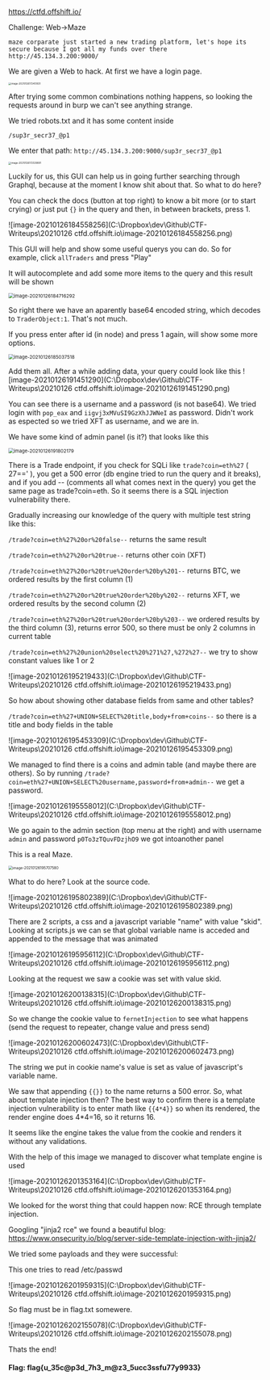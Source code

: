 https://ctfd.offshift.io/

Challenge: Web->Maze

```
maze corparate just started a new trading platform, let's hope its secure because I got all my funds over there
http://45.134.3.200:9000/
```

We are given a Web to hack. At first we have a login page. 

<img src="C:\Dropbox\dev\Github\CTF-Writeups\20210126 ctfd.offshift.io\image-20210126172451831.png" alt="image-20210126172451831" style="zoom: 33%;" />

After trying some common combinations nothing happens, so looking the requests around in burp we can't see anything strange.

We tried robots.txt and it has some content inside

```
/sup3r_secr37_@p1
```

We enter that path: `http://45.134.3.200:9000/sup3r_secr37_@p1`

<img src="C:\Dropbox\dev\Github\CTF-Writeups\20210126 ctfd.offshift.io\image-20210126172539891.png" alt="image-20210126172539891" style="zoom:33%;" />

Luckily for us, this GUI can help us in going further searching through Graphql, because at the moment I know shit about that. So what to do here?

You can check the docs (button at top right) to know a bit more (or to start crying) or just put `{}` in the query and then, in between brackets, press 1.

![image-20210126184558256](C:\Dropbox\dev\Github\CTF-Writeups\20210126 ctfd.offshift.io\image-20210126184558256.png)

This GUI will help and show some useful querys you can do. So for example, click `allTraders` and press "Play"

It will autocomplete and add some more items to the query and this result will be shown

<img src="C:\Dropbox\dev\Github\CTF-Writeups\20210126 ctfd.offshift.io\image-20210126184716292.png" alt="image-20210126184716292" style="zoom: 67%;" />

So right there we have an aparently base64 encoded string, which decodes to `TraderObject:1`. That's not much.

If you press enter after id (in node) and press 1 again, will show some more options. 

<img src="C:\Dropbox\dev\Github\CTF-Writeups\20210126 ctfd.offshift.io\image-20210126185037518.png" alt="image-20210126185037518" style="zoom:67%;" />

Add them all. After a while adding data, your query could look like this
![image-20210126191451290](C:\Dropbox\dev\Github\CTF-Writeups\20210126 ctfd.offshift.io\image-20210126191451290.png)

You can see there is a username and a password (is not base64). We tried login with `pop_eax` and `iigvj3xMVuSI9GzXhJJWNeI`  as password. Didn't work as espected so we tried XFT as username, and we are in.

We have some kind of admin panel (is it?) that looks like this

<img src="C:\Dropbox\dev\Github\CTF-Writeups\20210126 ctfd.offshift.io\image-20210126191802179.png" alt="image-20210126191802179" style="zoom: 67%;" />

There is a Trade endpoint, if you check for SQLi like `trade?coin=eth%27` ( 27==' ), you get a 500 error (db engine tried to run the query and it breaks), and if you add -- (comments all what comes next in the query) you get the same page as trade?coin=eth. So it seems there is a SQL injection vulnerability there.

Gradually increasing our knowledge of the query with multiple test string like this:

`/trade?coin=eth%27%20or%20false--` returns the same result

`/trade?coin=eth%27%20or%20true--` returns other coin (XFT)

`/trade?coin=eth%27%20or%20true%20order%20by%201--` returns BTC, we ordered results by the first column (1)

`/trade?coin=eth%27%20or%20true%20order%20by%202--` returns XFT, we ordered results by the second column (2)

`/trade?coin=eth%27%20or%20true%20order%20by%203--` we ordered results by the third column (3), returns error 500, so there must be only 2 columns in current table

`/trade?coin=eth%27%20union%20select%20%271%27,%272%27--` we try to show constant values like 1 or 2

![image-20210126195219433](C:\Dropbox\dev\Github\CTF-Writeups\20210126 ctfd.offshift.io\image-20210126195219433.png)

So how about showing other database fields from same and other tables?

`/trade?coin=eth%27+UNION+SELECT%20title,body+from+coins--` so there is a title and body fields in the table

![image-20210126195453309](C:\Dropbox\dev\Github\CTF-Writeups\20210126 ctfd.offshift.io\image-20210126195453309.png)

We managed to find there is a coins and admin table (and maybe there are others). So by running `/trade?coin=eth%27+UNION+SELECT%20username,password+from+admin--` we get a password.

![image-20210126195558012](C:\Dropbox\dev\Github\CTF-Writeups\20210126 ctfd.offshift.io\image-20210126195558012.png)

We go again to the admin section (top menu at the right) and with username `admin` and password `p0To3zTQuvFDzjhO9` we got intoanother panel

This is a real Maze.

<img src="C:\Dropbox\dev\Github\CTF-Writeups\20210126 ctfd.offshift.io\image-20210126195707580.png" alt="image-20210126195707580" style="zoom:50%;" />

What to do here? Look at the source code.

![image-20210126195802389](C:\Dropbox\dev\Github\CTF-Writeups\20210126 ctfd.offshift.io\image-20210126195802389.png)

There are 2 scripts, a css and a javascript variable "name" with value "skid". Looking at scripts.js we can se that global variable name is acceded and appended to the message that was animated

![image-20210126195956112](C:\Dropbox\dev\Github\CTF-Writeups\20210126 ctfd.offshift.io\image-20210126195956112.png)

Looking at the request we saw a cookie was set with value skid.

![image-20210126200138315](C:\Dropbox\dev\Github\CTF-Writeups\20210126 ctfd.offshift.io\image-20210126200138315.png)

So we change the cookie value to `fernetInjection` to see what happens (send the request to repeater, change value and press send)

![image-20210126200602473](C:\Dropbox\dev\Github\CTF-Writeups\20210126 ctfd.offshift.io\image-20210126200602473.png)

The string we put in cookie name's value is set as value of javascript's variable name. 

We saw that appending `{{}}` to the name returns a 500 error. So, what about template injection then? The best way to confirm there is a template injection vulnerability is to enter math like `{{4*4}}` so when its rendered, the render engine does 4*4=16, so it returns 16.

It seems like the engine takes the value from the cookie and renders it without any validations.

With the help of this image we managed to discover what template engine is used

![image-20210126201353164](C:\Dropbox\dev\Github\CTF-Writeups\20210126 ctfd.offshift.io\image-20210126201353164.png)

We looked for the worst thing that could happen now: RCE through template injection. 

Googling "jinja2 rce" we found a beautiful blog: https://www.onsecurity.io/blog/server-side-template-injection-with-jinja2/

We tried some payloads and they were successful:

This one tries to read /etc/passwd

![image-20210126201959315](C:\Dropbox\dev\Github\CTF-Writeups\20210126 ctfd.offshift.io\image-20210126201959315.png)



So flag must be in flag.txt somewere.

![image-20210126202155078](C:\Dropbox\dev\Github\CTF-Writeups\20210126 ctfd.offshift.io\image-20210126202155078.png)



Thats the end!



#### Flag: flag{u_35c@p3d_7h3_m@z3_5ucc3ssfu77y9933}